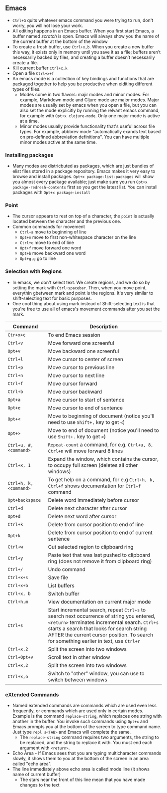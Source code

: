 ## Emacs
* `Ctrl+G` quits whatever emacs command you were trying to run, don't worry, you will not lose your work.
* All editing happens in an Emacs buffer. When you first start Emacs, a buffer named *scratch* is open. Emacs will always show you the name of the current buffer at the bottom of the window
* To create a fresh buffer, use `Ctrl+x,b`. When you create a new buffer this way, it exists only in memory until you save it as a file; buffers aren’t necessarily backed by files, and creating a buffer doesn’t necessarily create a file.
* Kill current buffer `Ctrl+x,k`
* Open a file `Ctrl+x+f`
* An emacs mode is a collection of key bindings and functions that are packaged together to help you be productive when eiditing different types of files. 
  * Modes come in two flavors: majir modes and minor modes. For example, Markdown mode and Cljure mode are major modes. Major modes are usually set by emacs when you open a file, but you can also set the mode explicitly by running the relvant emacs command, for example with `Opt+x clojure-mode`. Only one major mode is active at a time.
  * Minor modes usually provide functionality that's useful across file types. For example, abbbrev mode "automatically exands text based on pre-defined abbreviation definitions". You can have multiple minor modes active at the same time. 
### Installing packages
* Many modes are districbuted as packages, which are just bundles of elist files stored in a package repository. Emacs makes it very easy to browse and install packages. `Opt+x package-list-packages` will show you almost every package available; just make sure you run `Opt+x package-redresh-contents` first so you get the latest list. You can install packages with `Opt+x package-install`
### Point
* The cursor appears to rest on top of a character, the `point` is actually located between the character and the previous one.
* Common commands for movement
  * `Ctrl+a` move to beginning of line
  * `Opt+m` move to first non-whitespace character on the line
  * `Ctrl+e` move to end of line
  * `Opt+f` move forward one word
  * `Opt+b` move backward one word
  * `Opt+g,g` go to line
### Selection with Regions
* In emacs, we don't select text. We create regions, and we do so by setting the mark with `Ctrl+spacebar`. Then, when you move point, everythin gbetween mark and point is the regions. It's very similar to shift-selecting text for basic purposes.
* One cool thing about using mark instead of Shift-selecting text is that you're free to use all of emacs's movement commands after you set the mark. 

| Command | Description |
|---|---|
| `Ctr+x+c` | To end Emacs session |
| `Ctrl+v` | Move forward one screenful |
| `Opt+v` | Move backward one screenful |
| `Ctrl+l` | Move cursor to center of screen |
| `Ctrl+p` | Move cursor to previous line |
| `Ctrl+n` | Move cursor to next line |
| `Ctrl+f` | Move cursor forward |
| `Ctrl+b` | Move cursor backward |
| `Opt+a` | Move cursor to start of sentence |
| `Opt+e` | Move cursor to end of sentence |
| `Opt+<` | Move to beginning of document (notice you'll need to use `Shift+,` key to get `<`) |
| `Opt+>` | Move to end of document (notice you'll need to use `Shift+.` key to get `>`) |
| `Ctrl+u, #, <command>` | `Repeat-count` a command, for e.g. `Ctrl+u, 8, Ctrl+n` will move forward 8 lines |
| `Ctrl+x, 1` | Expand the window, which contains the cursor, to occupy full screen (deletes all other windows) |
| `Ctrl+h, k, <command>` | To get help on a command, for e.g `Ctrl+h, k, Ctrl+f` shows documentation for `Ctrl+f` command |
| `Opt+backspace` | Delete word immediately before cursor |
| `Ctrl+d` | Delete next character after cursor |
| `Opt+d` | Delete next word after cursor |
| `Ctrl+k` | Delete from cursor position to end of line |
| `Opt+k` | Delete from cursor position to end of current sentence |
| `Ctrl+w` | Cut selected region to clipboard ring |
| `Ctrl+y` | Paste text that was last pushed to clipboard ring (does not remove it from clipboard ring) |
| `Ctrl+/` | Undo command |
| `Ctrl+x+s` | Save file |
| `Ctrl+x+b` | List buffers |
| `Ctrl+x, b` | Switch buffer |
| `Ctrl+h,m` | View documentation on current major mode |
| `Ctrl+s` | Start incremental search, repeat `Ctrl+s` to search next occurrence of string you entered, `<return>` terminates incremental search. `Ctrl+s` starts a search that looks for search string AFTER the current cursor position. To search for something earlier in text, use `Ctrl+r` |
| `Ctrl+x,2` | Split the screen into two windows |
| `Ctrl+Opt+v` | Scroll text in other window |
| `Ctrl+x,2` | Split the screen into two windows |
| `Ctrl+x,o` | Switch to "other" window, you can use to switch between windows |


### eXtended Commands
* Named extended commands are commands which are used even less frequently, or commands which are used only in certain modes. Example is the command `replace-string`, which replaces one string with another in the buffer. You invoke such commands using `Opt+x` and Emacs prompts you at the bottom of the screen to type command name. Just type `repl s<TAB>` and Emacs will complete the same.
  * The `replace-string` command requires two arguments, the string to be replaced, and the string to replace it with. You must end each argument with `<return>`.
* Echo Area - If Emacs sees that you are typing multicharacter commands slowly, it shows them to you at the bottom of the screen in an area called "echo area".
* The line immediately above echo area is called mode line (it shows name of current buffer)
  * The stars near the front of this line mean that you have made changes to the text
